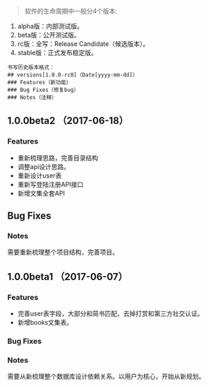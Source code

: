 > 软件的生命周期中一般分4个版本:
1. alpha版：内部测试版。
2. beta版：公开测试版。
3. rc版：全写：Release Candidate（候选版本）。
4. stable版：正式发布稳定版。
```
书写历史版本格式：
## versions[1.0.0-rc0]（Date[yyyy-mm-dd]）
### Features（新功能）
### Bug Fixes（修复bug）
### Notes（注释）
```

## 1.0.0beta2 （2017-06-18）
### Features
- 重新梳理思路，完善目录结构
- 调整api设计思路。
- 重新设计user表
- 重新写登陆注册API接口
- 新增文集全套API
## Bug Fixes

### Notes
需要重新梳理整个项目结构，完善项目。

## 1.0.0beta1 （2017-06-07）
### Features
- 完善user表字段，大部分和简书匹配，去掉打赏和第三方社交认证。
- 新增books文集表。
### Bug Fixes

### Notes
需要从新梳理整个数据库设计依赖关系。以用户为核心，开始从新规划。
